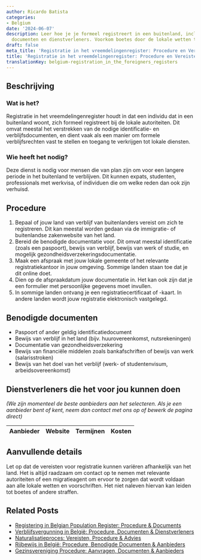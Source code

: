 ```yaml
---
author: Ricardo Batista
categories:
- Belgium
date: '2024-06-07'
description: Leer hoe je je formeel registreert in een buitenland, inclusief benodigde
  documenten en dienstverleners. Voorkom boetes door de lokale wetten te volgen.
draft: false
meta_title: 'Registratie in het vreemdelingenregister: Procedure en Vereisten'
title: 'Registratie in het vreemdelingenregister: Procedure en Vereisten'
translationKey: belgium-registration_in_the_foreigners_registers
---
```



## Beschrijving
### Wat is het?
Registratie in het vreemdelingenregister houdt in dat een individu dat in een buitenland woont, zich formeel registreert bij de lokale autoriteiten. Dit omvat meestal het verstrekken van de nodige identificatie- en verblijfsdocumenten, en dient vaak als een manier om formele verblijfsrechten vast te stellen en toegang te verkrijgen tot lokale diensten.

### Wie heeft het nodig?
Deze dienst is nodig voor mensen die van plan zijn om voor een langere periode in het buitenland te verblijven. Dit kunnen expats, studenten, professionals met werkvisa, of individuen die om welke reden dan ook zijn verhuisd.

## Procedure
1. Bepaal of jouw land van verblijf van buitenlanders vereist om zich te registreren. Dit kan meestal worden gedaan via de immigratie- of buitenlandse zakenwebsite van het land.
2. Bereid de benodigde documentatie voor. Dit omvat meestal identificatie (zoals een paspoort), bewijs van verblijf, bewijs van werk of studie, en mogelijk gezondheidsverzekeringsdocumentatie.
3. Maak een afspraak met jouw lokale gemeente of het relevante registratiekantoor in jouw omgeving. Sommige landen staan toe dat je dit online doet.
4. Dien op de afspraakdatum jouw documentatie in. Het kan ook zijn dat je een formulier met persoonlijke gegevens moet invullen.
5. In sommige landen ontvang je een registratiecertificaat of -kaart. In andere landen wordt jouw registratie elektronisch vastgelegd.

## Benodigde documenten
- Paspoort of ander geldig identificatiedocument
- Bewijs van verblijf in het land (bijv. huurovereenkomst, nutsrekeningen)
- Documentatie van gezondheidsverzekering
- Bewijs van financiële middelen zoals bankafschriften of bewijs van werk (salarisstroken)
- Bewijs van het doel van het verblijf (werk- of studentenvisum, arbeidsovereenkomst)

## Dienstverleners die het voor jou kunnen doen

_(We zijn momenteel de beste aanbieders aan het selecteren. Als je een aanbieder bent of kent, neem dan contact met ons op of bewerk de pagina direct)_

| Aanbieder       |     Website     |     Termijnen    |       Kosten     |
| --------------- | --------------- |  :-------------: | :-------------: |

## Aanvullende details
Let op dat de vereisten voor registratie kunnen variëren afhankelijk van het land. Het is altijd raadzaam om contact op te nemen met relevante autoriteiten of een migratieagent om ervoor te zorgen dat wordt voldaan aan alle lokale wetten en voorschriften. Het niet naleven hiervan kan leiden tot boetes of andere straffen.


## Related Posts

- [Registering in Belgian Population Register: Procedure & Documents](https://tramitit.com/nl/guides/belgium/inschrijving_in_de_bevolkingsregisters/)
- [Verblijfsvergunning in België: Procedure, Documenten & Dienstverleners](https://tramitit.com/nl/guides/belgium/verzoek_om_verblijfstitel/)
- [Naturalisatieproces: Vereisten, Procedure & Advies](https://tramitit.com/nl/guides/belgium/verzoek_om_naturalisatie/)
- [Rijbewijs in België: Procedure, Benodigde Documenten & Aanbieders](https://tramitit.com/nl/guides/belgium/verzoek_om_een_rijbewijs/)
- [Gezinsvereniging Procedure: Aanvragen, Documenten & Aanbieders](https://tramitit.com/nl/guides/belgium/verzoek_om_gezinshereniging/)